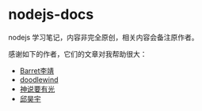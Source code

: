 # nodejs-docs
nodejs 学习笔记，内容非完全原创，相关内容会备注原作者。

感谢如下的作者，它们的文章对我帮助很大：
- [Barret李靖](https://github.com/barretlee)
- [doodlewind](https://www.zhihu.com/people/doodlewind)
- [神说要有光](https://www.zhihu.com/people/di-xu-guang-50)
- [邱昊宇](https://www.zhihu.com/people/timothyqiu)
